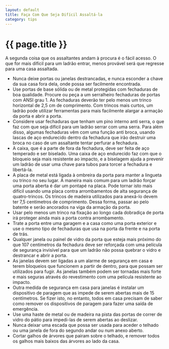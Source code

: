```yaml
---
layout: default
title: Faça Com Que Seja Difícil Assaltá-la
category: tips
---
```


# {{ page.title }}

A segunda coisa que os assaltantes andam à procura é o fácil acesso. O que for mais difícil para um ladrão entrar, menos provável será que regresse para uma casa assaltada.

* Nunca deixe portas ou janelas destrancadas, e nunca esconder a chave da sua casa fora dela, onde possa ser facilmente encontrada.
* Use portas de base sólida ou de metal protegidas com fechaduras de boa qualidade. Procure ou peça a um serralheiro fechaduras de portas com ANSI grau 1. As fechaduras deverão ter pelo menos um trinco horizontal de 2,5 cm de comprimento. Com trincos mais curtos, um ladrão pode utilizar ferramentas para mais facilmente alargar a armação da porta e abrir a porta.
* Considere usar fechaduras que tenham um pino interno anti serra, o que faz com que seja difícil para um ladrão serrar com uma serra. Para além disso, algumas fechaduras vêm com uma função anti broca, usando lascas de aço endurecido dentro da fechadura que irão destruir uma broca no caso de um assaltante tentar perfurar a fechadura.
* A caixa, que é a parte de fora da fechadura, deve ser feita de aço temperado e ser biselado. Uma caixa de aço endurecido faz com que o bloqueio seja mais resistente ao impacto, e a biselagem ajuda a prevenir um ladrão de usar uma chave para tubos para torcer a fechadura e libertá-la.
* A placa de metal está ligada à ombreira da porta para manter a lingueta ou trinco no seu lugar. A maneira mais comum para um ladrão forçar uma porta aberta é dar um pontapé na placa. Pode tornar isto mais difícil usando uma placa contra arrombamentos de alta segurança de quatro-trincos. Os trincos de madeira utilizados para anexá-lo devem ter 7,5 centímetros de comprimento. Dessa forma, passar
ao pelo batente e serão ancorados na viga da armação da porta.
* Usar pelo menos um trinco na fixação ao longo cada dobradiça de porta irá proteger ainda mais a porta contra arrombamento.
* Trate a porta entre uma garagem e a casa como uma porta exterior e use o mesmo tipo de fechaduras que usa na porta da frente e na porta de trás.
* Qualquer janela ou painel de vidro da porta que esteja mais próximo do que 107 centímetros da fechadura deve ser reforçada com uma película de segurança invisível para que um ladrão não possa quebrar o vidro e destrancar e abrir a porta.
* As janelas devem ser ligadas a um alarme de segurança em casa e terem bloqueios que funcionem a partir de dentro, para que possam ser utilizados para fugir. As janelas também podem ser tornadas mais forte e mais seguras através do revestimento com uma película resistente ao impacto.
* Outra medida de segurança em casa para janelas é instalar um dispositivo de paragem que as impede de serem abertas mais de 15 centímetros. Se fizer isto, no entanto, todos em casa precisam de saber como remover os dispositivos de paragem para fazer uma saída de emergência.
* Use uma haste de metal ou de madeira na pista das portas de correr de vidro do pátio para impedi-las de serem abertas ao deslizar.
* Nunca deixar uma escada que possa ser usada para aceder o telhado ou uma janela de fora do segundo andar ou num anexo aberto.
* Cortar galhos de árvores que pairam sobre o telhado, e remover todos os galhos mais baixos das árvores ao lado da casa.
